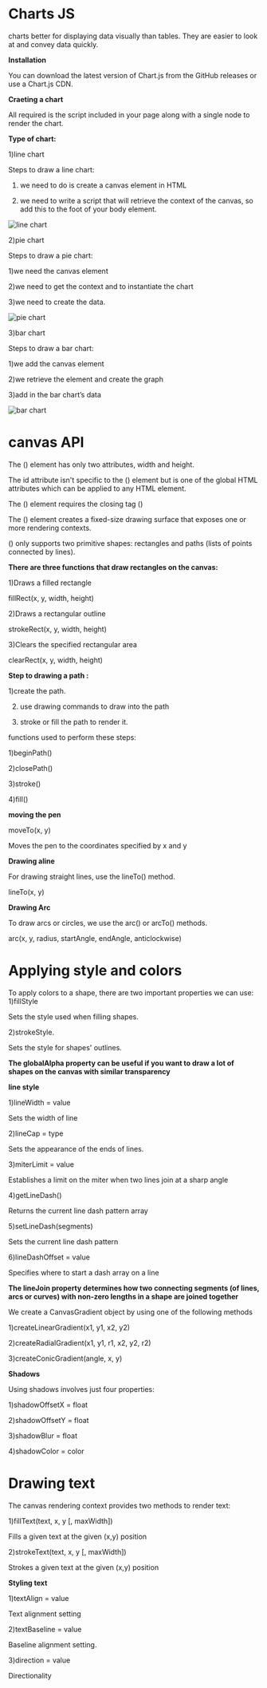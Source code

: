 # Charts JS

charts better for displaying data visually than tables.
They are easier to look at and convey data quickly.

**Installation**

You can download the latest version of Chart.js from the GitHub releases or use a Chart.js CDN.

**Craeting a chart**

All  required is the script included in your page along with a single <canvas> node to render the chart.

**Type of chart:**

1)line chart

Steps to draw a line chart:

1) we need to do is create a canvas element in HTML

2) we need to write a script that will retrieve the context of the canvas, so add this to the foot of your body element.

![line chart](https://apexcharts.com/wp-content/uploads/2018/01/line-chart-zoomable-timeseries.svg)

2)pie chart

Steps to draw a pie chart:

1)we need the canvas element

2)we need to get the context and to instantiate the chart

3)we need to create the data. 

![pie chart](https://apexcharts.com/wp-content/uploads/2018/05/simple-donut-chart.svg)


3)bar chart

   Steps to draw a bar chart:

1)we add the canvas element

2)we retrieve the element and create the graph

3)add in the bar chart’s data

![bar chart](https://www.createwithdata.com/images/getting-started-with-chartjs/barchart-horizontal.png)

# canvas API

The (<canvas>) element has only two attributes, width and height.

The id attribute isn't specific to the (<canvas>) element but is one of the global HTML attributes which can be applied to any HTML element.

The (<canvas>) element requires the closing tag (</canvas>)


The (<canvas>) element creates a fixed-size drawing surface that exposes one or more rendering contexts.

(<canvas>) only supports two primitive shapes: rectangles and paths (lists of points connected by lines).

**There are three functions that draw rectangles on the canvas:**

1)Draws a filled rectangle

fillRect(x, y, width, height)

2)Draws a rectangular outline

strokeRect(x, y, width, height)

3)Clears the specified rectangular area

clearRect(x, y, width, height)

**Step to drawing a path :**

1)create the path.

2) use drawing commands to draw into the path

3) stroke or fill the path to render it.

 functions used to perform these steps:

 1)beginPath()

 2)closePath()

 3)stroke()

 4)fill()

 **moving the pen**

 moveTo(x, y)

Moves the pen to the coordinates specified by x and y

**Drawing aline**

For drawing straight lines, use the lineTo() method.

lineTo(x, y)

**Drawing Arc**

To draw arcs or circles, we use the arc() or arcTo() methods.

arc(x, y, radius, startAngle, endAngle, anticlockwise)

# Applying style and colors

To apply colors to a shape, there are two important properties we can use: 
1)fillStyle 

Sets the style used when filling shapes.

2)strokeStyle.

Sets the style for shapes' outlines.

**The globalAlpha property can be useful if you want to draw a lot of shapes on the canvas with similar transparency**

**line style**

1)lineWidth = value

Sets the width of line

2)lineCap = type

Sets the appearance of the ends of lines.

3)miterLimit = value

Establishes a limit on the miter when two lines join at a sharp angle

4)getLineDash()

Returns the current line dash pattern array

5)setLineDash(segments)

Sets the current line dash pattern

6)lineDashOffset = value

Specifies where to start a dash array on a line

**The lineJoin property determines how two connecting segments (of lines, arcs or curves) with non-zero lengths in a shape are joined together**

We create a CanvasGradient object by using one of the following methods

1)createLinearGradient(x1, y1, x2, y2)

2)createRadialGradient(x1, y1, r1, x2, y2, r2)

3)createConicGradient(angle, x, y)

**Shadows**

Using shadows involves just four properties:

1)shadowOffsetX = float

2)shadowOffsetY = float

3)shadowBlur = float


4)shadowColor = color

# Drawing text

The canvas rendering context provides two methods to render text:

1)fillText(text, x, y [, maxWidth])

Fills a given text at the given (x,y) position

2)strokeText(text, x, y [, maxWidth])

Strokes a given text at the given (x,y) position

**Styling text**

1)textAlign = value

Text alignment setting

2)textBaseline = value

Baseline alignment setting.

3)direction = value

Directionality
